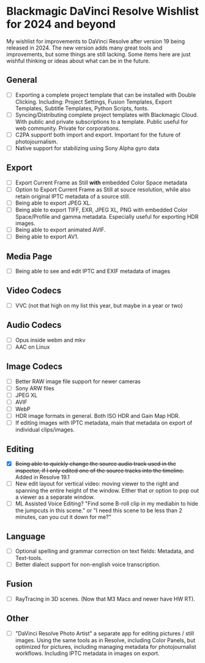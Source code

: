 # Blackmagic DaVinci Resolve Wishlist for 2024 and beyond
My wishlist for improvements to DaVinci Resolve after version 19 being released in 2024. The new version adds many great tools and improvements, but some things are still lacking. Some items here are just wishful thinking or ideas about what can be in the future.


## General
- [ ] Exporting a complete project template that can be installed with Double Clicking. Including: Project Settings, Fusion Templates, Export Templates, Subtitle Templates, Python Scripts, fonts.
- [ ] Syncing/Distributing complete project templates with Blackmagic Cloud. With public and private subscriptions to a template. Public useful for web community. Private for corporations.
- [ ] C2PA support! both import and export. Important for the future of photojournalism.
- [ ] Native support for stabilizing using Sony Alpha gyro data

## Export
- [ ] Export Current Frame as Still **with** embedded Color Space metadata
- [ ] Option to Export Current Frame as Still at souce resolution, while also retain original IPTC metadata of a source still.
- [ ] Being able to export JPEG XL.
- [ ] Being able to export TIFF, EXR, JPEG XL, PNG with embedded Color Space/Profile and gamma metadata. Especially useful for exporting HDR images.
- [ ] Being able to export animated AVIF.
- [ ] Being able to export AV1.

## Media Page
- [ ] Being able to see and edit IPTC and EXIF metadata of images


## Video Codecs
- [ ] VVC (not that high on my list this year, but maybe in a year or two)

## Audio Codecs
- [ ] Opus inside webm and mkv
- [ ] AAC on Linux

## Image Codecs
- [ ] Better RAW image file support for newer cameras
- [ ] Sony ARW files
- [ ] JPEG XL
- [ ] AVIF
- [ ] WebP
- [ ] HDR image formats in general. Both ISO HDR and Gain Map HDR.
- [ ] If editing images with IPTC metadata, main that metadata on export of individual clips/images.

## Editing
- [x] ~~Being able to quickly change the source audio track used in the inspector, if I only edited one of the source tracks into the timeline.~~ Added in Resolve 19.1
- [ ] New edit layout for vertical video: moving viewer to the right and spanning the entire height of the window. Either that or option to pop out a viewer as a separate window.
- [ ] ML Assisted Voice Editing? "Find some B-roll clip in my mediabin to hide the jumpcuts in this scene." or "I need this scene to be less than 2 minutes, can you cut it down for me?"

## Language
- [ ] Optional spelling and grammar correction on text fields: Metadata, and Text-tools.
- [ ] Better dialect support for non-english voice transcription.

## Fusion
- [ ] RayTracing in 3D scenes. (Now that M3 Macs and newer have HW RT).


## Other
- [ ] "DaVinci Resolve Photo Artist" a separate app for editing pictures / still images. Using the same tools as in Resolve, including Color Panels, but optimized for pictures, including managing metadata for photojournalist workflows. Including IPTC metadata in images on export.
